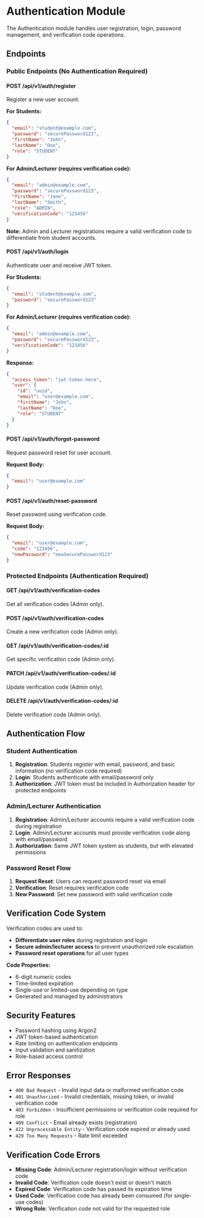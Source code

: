 # Authentication Module

The Authentication module handles user registration, login, password management, and verification code operations.

## Endpoints

### Public Endpoints (No Authentication Required)

#### POST /api/v1/auth/register
Register a new user account.

**For Students:**
```json
{
  "email": "student@example.com",
  "password": "securePassword123",
  "firstName": "John",
  "lastName": "Doe",
  "role": "STUDENT"
}
```

**For Admin/Lecturer (requires verification code):**
```json
{
  "email": "admin@example.com",
  "password": "securePassword123",
  "firstName": "Jane",
  "lastName": "Smith",
  "role": "ADMIN",
  "verificationCode": "123456"
}
```

**Note:** Admin and Lecturer registrations require a valid verification code to differentiate from student accounts.

#### POST /api/v1/auth/login
Authenticate user and receive JWT token.

**For Students:**
```json
{
  "email": "student@example.com",
  "password": "securePassword123"
}
```

**For Admin/Lecturer (requires verification code):**
```json
{
  "email": "admin@example.com",
  "password": "securePassword123",
  "verificationCode": "123456"
}
```

**Response:**
```json
{
  "access_token": "jwt-token-here",
  "user": {
    "id": "uuid",
    "email": "user@example.com",
    "firstName": "John",
    "lastName": "Doe",
    "role": "STUDENT"
  }
}
```

#### POST /api/v1/auth/forgot-password
Request password reset for user account.

**Request Body:**
```json
{
  "email": "user@example.com"
}
```

#### POST /api/v1/auth/reset-password
Reset password using verification code.

**Request Body:**
```json
{
  "email": "user@example.com",
  "code": "123456",
  "newPassword": "newSecurePassword123"
}
```

### Protected Endpoints (Authentication Required)

#### GET /api/v1/auth/verification-codes
Get all verification codes (Admin only).

#### POST /api/v1/auth/verification-codes
Create a new verification code (Admin only).

#### GET /api/v1/auth/verification-codes/:id
Get specific verification code (Admin only).

#### PATCH /api/v1/auth/verification-codes/:id
Update verification code (Admin only).

#### DELETE /api/v1/auth/verification-codes/:id
Delete verification code (Admin only).

## Authentication Flow

### Student Authentication
1. **Registration**: Students register with email, password, and basic information (no verification code required)
2. **Login**: Students authenticate with email/password only
3. **Authorization**: JWT token must be included in Authorization header for protected endpoints

### Admin/Lecturer Authentication
1. **Registration**: Admin/Lecturer accounts require a valid verification code during registration
2. **Login**: Admin/Lecturer accounts must provide verification code along with email/password
3. **Authorization**: Same JWT token system as students, but with elevated permissions

### Password Reset Flow
1. **Request Reset**: Users can request password reset via email
2. **Verification**: Reset requires verification code
3. **New Password**: Set new password with valid verification code

## Verification Code System

Verification codes are used to:
- **Differentiate user roles** during registration and login
- **Secure admin/lecturer access** to prevent unauthorized role escalation
- **Password reset operations** for all user types

**Code Properties:**
- 6-digit numeric codes
- Time-limited expiration
- Single-use or limited-use depending on type
- Generated and managed by administrators

## Security Features

- Password hashing using Argon2
- JWT token-based authentication
- Rate limiting on authentication endpoints
- Input validation and sanitization
- Role-based access control

## Error Responses

- `400 Bad Request` - Invalid input data or malformed verification code
- `401 Unauthorized` - Invalid credentials, missing token, or invalid verification code
- `403 Forbidden` - Insufficient permissions or verification code required for role
- `409 Conflict` - Email already exists (registration)
- `422 Unprocessable Entity` - Verification code expired or already used
- `429 Too Many Requests` - Rate limit exceeded

## Verification Code Errors

- **Missing Code**: Admin/Lecturer registration/login without verification code
- **Invalid Code**: Verification code doesn't exist or doesn't match
- **Expired Code**: Verification code has passed its expiration time
- **Used Code**: Verification code has already been consumed (for single-use codes)
- **Wrong Role**: Verification code not valid for the requested role
